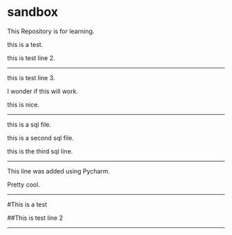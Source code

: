 # sandbox

This Repository is for learning.  

this is a test.

this is test line 2.  


------------


this is test line 3. 

I wonder if this will work.  


this is nice.  

---

this is a sql file. 



this is a second sql file.  

this is the third sql line.  

------



This line was added using Pycharm.  

Pretty cool. 


---

#This is a test 

##This is test line 2

---





